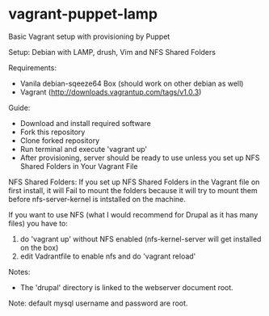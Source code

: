 vagrant-puppet-lamp
===================

Basic Vagrant setup with provisioning by Puppet

Setup: Debian with LAMP, drush, Vim and NFS Shared Folders

Requirements:
- Vanila debian-sqeeze64 Box (should work on other debian as well)
- Vagrant (http://downloads.vagrantup.com/tags/v1.0.3)

Guide:
- Download and install required software
- Fork this repository
- Clone forked repository
- Run terminal and execute 'vagrant up'
- After provisioning, server should be ready to use unless you set up NFS Shared Folders in Your Vagrant File

NFS Shared Folders:
If you set up NFS Shared Folders in the Vagrant file on first install, it will Fail to mount the folders because
it will try to mount them before nfs-server-kernel is intstalled on the machine. 

If you want to use NFS (what I would recommend for Drupal as it has many files) you have to: 
1. do 'vagrant up' without NFS enabled (nfs-kernel-server will get installed on the box)
2. edit Vadrantfile to enable nfs and do 'vagrant reload'

Notes: 
 - The 'drupal' directory is linked to the webserver document root.

Note: default mysql username and password are root.

